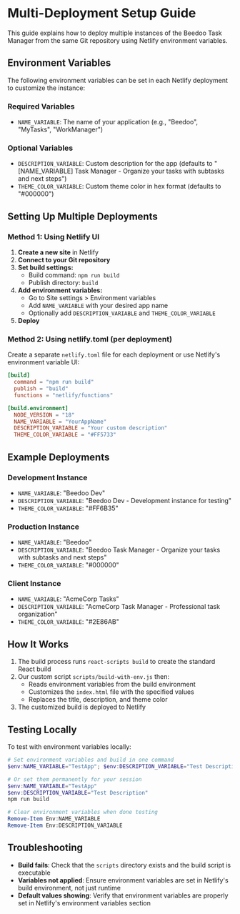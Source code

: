 # Multi-Deployment Setup Guide

This guide explains how to deploy multiple instances of the Beedoo Task Manager from the same Git repository using Netlify environment variables.

## Environment Variables

The following environment variables can be set in each Netlify deployment to customize the instance:

### Required Variables
- `NAME_VARIABLE`: The name of your application (e.g., "Beedoo", "MyTasks", "WorkManager")

### Optional Variables
- `DESCRIPTION_VARIABLE`: Custom description for the app (defaults to "[NAME_VARIABLE] Task Manager - Organize your tasks with subtasks and next steps")
- `THEME_COLOR_VARIABLE`: Custom theme color in hex format (defaults to "#000000")

## Setting Up Multiple Deployments

### Method 1: Using Netlify UI

1. **Create a new site** in Netlify
2. **Connect to your Git repository**
3. **Set build settings:**
   - Build command: `npm run build`
   - Publish directory: `build`
4. **Add environment variables:**
   - Go to Site settings > Environment variables
   - Add `NAME_VARIABLE` with your desired app name
   - Optionally add `DESCRIPTION_VARIABLE` and `THEME_COLOR_VARIABLE`
5. **Deploy**

### Method 2: Using netlify.toml (per deployment)

Create a separate `netlify.toml` file for each deployment or use Netlify's environment variable UI:

```toml
[build]
  command = "npm run build"
  publish = "build"
  functions = "netlify/functions"

[build.environment]
  NODE_VERSION = "18"
  NAME_VARIABLE = "YourAppName"
  DESCRIPTION_VARIABLE = "Your custom description"
  THEME_COLOR_VARIABLE = "#FF5733"
```

## Example Deployments

### Development Instance
- `NAME_VARIABLE`: "Beedoo Dev"
- `DESCRIPTION_VARIABLE`: "Beedoo Dev - Development instance for testing"
- `THEME_COLOR_VARIABLE`: "#FF6B35"

### Production Instance
- `NAME_VARIABLE`: "Beedoo"
- `DESCRIPTION_VARIABLE`: "Beedoo Task Manager - Organize your tasks with subtasks and next steps"
- `THEME_COLOR_VARIABLE`: "#000000"

### Client Instance
- `NAME_VARIABLE`: "AcmeCorp Tasks"
- `DESCRIPTION_VARIABLE`: "AcmeCorp Task Manager - Professional task organization"
- `THEME_COLOR_VARIABLE`: "#2E86AB"

## How It Works

1. The build process runs `react-scripts build` to create the standard React build
2. Our custom script `scripts/build-with-env.js` then:
   - Reads environment variables from the build environment
   - Customizes the `index.html` file with the specified values
   - Replaces the title, description, and theme color
3. The customized build is deployed to Netlify

## Testing Locally

To test with environment variables locally:

```powershell
# Set environment variables and build in one command
$env:NAME_VARIABLE="TestApp"; $env:DESCRIPTION_VARIABLE="Test Description"; npm run build

# Or set them permanently for your session
$env:NAME_VARIABLE="TestApp"
$env:DESCRIPTION_VARIABLE="Test Description"
npm run build

# Clear environment variables when done testing
Remove-Item Env:NAME_VARIABLE
Remove-Item Env:DESCRIPTION_VARIABLE
```

## Troubleshooting

- **Build fails**: Check that the `scripts` directory exists and the build script is executable
- **Variables not applied**: Ensure environment variables are set in Netlify's build environment, not just runtime
- **Default values showing**: Verify that environment variables are properly set in Netlify's environment variables section 